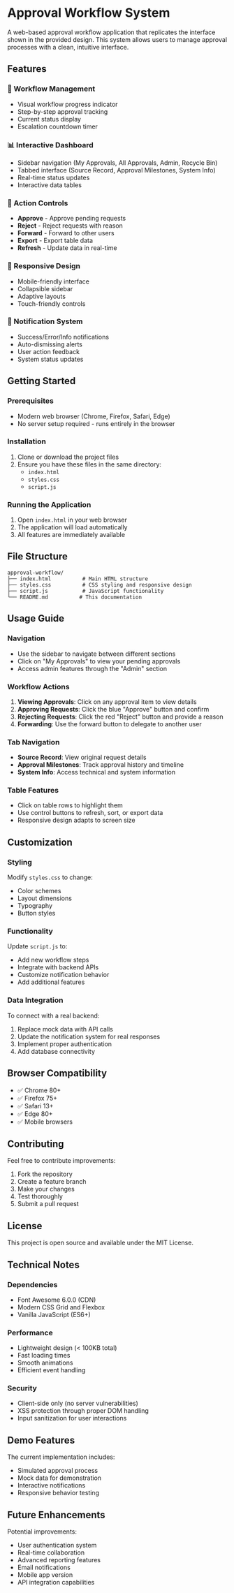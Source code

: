 # Approval Workflow System

A web-based approval workflow application that replicates the interface shown in the provided design. This system allows users to manage approval processes with a clean, intuitive interface.

## Features

### 🔄 Workflow Management
- Visual workflow progress indicator
- Step-by-step approval tracking
- Current status display
- Escalation countdown timer

### 📊 Interactive Dashboard
- Sidebar navigation (My Approvals, All Approvals, Admin, Recycle Bin)
- Tabbed interface (Source Record, Approval Milestones, System Info)
- Real-time status updates
- Interactive data tables

### 🎯 Action Controls
- **Approve** - Approve pending requests
- **Reject** - Reject requests with reason
- **Forward** - Forward to other users
- **Export** - Export table data
- **Refresh** - Update data in real-time

### 📱 Responsive Design
- Mobile-friendly interface
- Collapsible sidebar
- Adaptive layouts
- Touch-friendly controls

### 🔔 Notification System
- Success/Error/Info notifications
- Auto-dismissing alerts
- User action feedback
- System status updates

## Getting Started

### Prerequisites
- Modern web browser (Chrome, Firefox, Safari, Edge)
- No server setup required - runs entirely in the browser

### Installation
1. Clone or download the project files
2. Ensure you have these files in the same directory:
   - `index.html`
   - `styles.css`
   - `script.js`

### Running the Application
1. Open `index.html` in your web browser
2. The application will load automatically
3. All features are immediately available

## File Structure

```
approval-workflow/
├── index.html          # Main HTML structure
├── styles.css          # CSS styling and responsive design
├── script.js           # JavaScript functionality
└── README.md          # This documentation
```

## Usage Guide

### Navigation
- Use the sidebar to navigate between different sections
- Click on "My Approvals" to view your pending approvals
- Access admin features through the "Admin" section

### Workflow Actions
1. **Viewing Approvals**: Click on any approval item to view details
2. **Approving Requests**: Click the blue "Approve" button and confirm
3. **Rejecting Requests**: Click the red "Reject" button and provide a reason
4. **Forwarding**: Use the forward button to delegate to another user

### Tab Navigation
- **Source Record**: View original request details
- **Approval Milestones**: Track approval history and timeline
- **System Info**: Access technical and system information

### Table Features
- Click on table rows to highlight them
- Use control buttons to refresh, sort, or export data
- Responsive design adapts to screen size

## Customization

### Styling
Modify `styles.css` to change:
- Color schemes
- Layout dimensions
- Typography
- Button styles

### Functionality
Update `script.js` to:
- Add new workflow steps
- Integrate with backend APIs
- Customize notification behavior
- Add additional features

### Data Integration
To connect with a real backend:
1. Replace mock data with API calls
2. Update the notification system for real responses
3. Implement proper authentication
4. Add database connectivity

## Browser Compatibility

- ✅ Chrome 80+
- ✅ Firefox 75+
- ✅ Safari 13+
- ✅ Edge 80+
- ✅ Mobile browsers

## Contributing

Feel free to contribute improvements:
1. Fork the repository
2. Create a feature branch
3. Make your changes
4. Test thoroughly
5. Submit a pull request

## License

This project is open source and available under the MIT License.

## Technical Notes

### Dependencies
- Font Awesome 6.0.0 (CDN)
- Modern CSS Grid and Flexbox
- Vanilla JavaScript (ES6+)

### Performance
- Lightweight design (< 100KB total)
- Fast loading times
- Smooth animations
- Efficient event handling

### Security
- Client-side only (no server vulnerabilities)
- XSS protection through proper DOM handling
- Input sanitization for user interactions

## Demo Features

The current implementation includes:
- Simulated approval process
- Mock data for demonstration
- Interactive notifications
- Responsive behavior testing

## Future Enhancements

Potential improvements:
- User authentication system
- Real-time collaboration
- Advanced reporting features
- Email notifications
- Mobile app version
- API integration capabilities